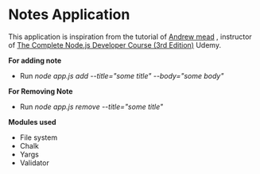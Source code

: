 # Notes Application
This application is inspiration from the tutorial of [Andrew mead](https://github.com/andrewjmead) , instructor of [The Complete Node.js Developer Course (3rd Edition)](https://www.udemy.com/course/the-complete-nodejs-developer-course-2/) Udemy. 

**For adding note**    
 
* Run _node app.js add --title="some title" --body="some body"_

**For Removing Note**   
    
* Run _node app.js remove --title="some title"_
  
**Modules used** 
* File system
* Chalk
* Yargs
* Validator